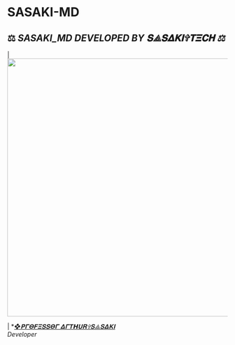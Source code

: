 # SASAKI-MD





















## ⚖️  *SASAKI_MD DEVELOPED BY 𝐒⟁𝐒𝚫𝐊𝚰✞𝚻𝚵𝐂𝚮 ⚖️*

| <a href="https://github.com/LordAlphaseven"><img src="https://telegra.ph/file/6deb3281f66b574e3264e.jpg" width=580 height=590></a> 


| **[❖𝚸𝚪𝚯𝐅𝚵𝐒𝐒𝚯𝚪 𝚫𝚪𝐓𝗛𝐔𝐑✞𝐒⟁𝐒𝚫𝐊𝚰](https://github.com/LordAlphaseven/)* *</br>Developer</br>* 


